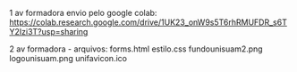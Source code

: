1 av formadora envio pelo google colab:
https://colab.research.google.com/drive/1UK23_onW9s5T6rhRMUFDR_s6TY2Izi3T?usp=sharing

2 av formadora - arquivos:
forms.html
estilo.css
fundounisuam2.png
logounisuam.png
unifavicon.ico
